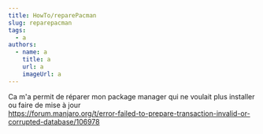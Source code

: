 ```yaml
---
title: HowTo/reparePacman
slug: reparepacman
tags:
  - a
authors:
  - name: a
    title: a
    url: a
    imageUrl: a
---
```

Ca m'a permit de réparer mon package manager qui ne voulait plus installer ou faire de mise à jour\
https://forum.manjaro.org/t/error-failed-to-prepare-transaction-invalid-or-corrupted-database/106978